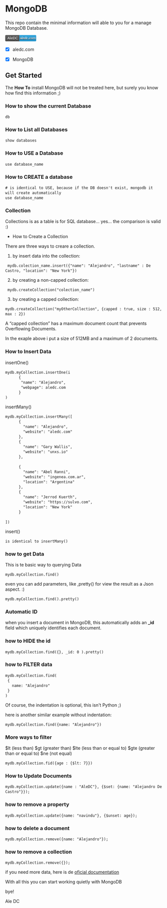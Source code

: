 # MongoDB
This repo contain the minimal information will able to you for a manage MongoDB Database.

[<img src="https://github.com/aledc7/PHP-Certification/blob/master/aledc-logo.png?raw=true">](https://aledc.com)



- [x] aledc.com
- [x] MongoDB


## Get Started


The __How To__ install MongoDB will not be treated here, but surely you know how find this information ;)



###  How to show the current Database

```
db
```

### How to List all Databases

```
show databases
```


###  How to USE a Database

```
use database_name
```
### How to CREATE a database

```
# is identical to USE, because if the DB doesn't exist, mongodb it will create automatically
use database_name
```

### Collection 

Collections is as a table is for SQL database...  yes... the comparison is valid :)


* How to Create a Collection

There are three ways to creare a collection. 

1. by insert data into the collection:
```
 mydb.colection_name.insert({"name": "Alejandro", "lastname" : De Castro, "location": "New York"})
```
2. by creating a non-capped collection:
```
 mydb.createCollection("colection_name")
```
3. by creating a capped collection:
```
mydb.createCollection("myOtherCollection", {capped : true, size : 512, max : 2})
```

A “capped collection” has a maximum document count that prevents Overflowing Documents.

In the exaple above i put a size of 512MB and a maximum of 2 documents.


### How to Insert Data




insertOne()
```
mydb.myCollection.insertOne(i
      {
       "name": "Alejandro", 
       "webpage": aledc.com
      }
)

```

insertMany()
```
mydb.myCollection.insertMany([
      {
        "name": "Alejandro", 
        "website": "aledc.com"
      },
      {
        "name": "Gary Wallis", 
        "website": "unxs.io"
      },
    
      {
        "name": "Abel Ranni", 
        "website": "ingenea.com.ar",
        "location": "Argentina"
      },
      {
        "name": "Jerrod Kuerth", 
        "website": "https://sulvo.com",
        "location": "New York"
      }      
      
])
```


insert()
```
is identical to insertMany()
```


### how to get Data



This is te basic way to querying Data
```
mydb.myCollection.find()
```

even you can add parameters, like ,pretty() for view the result as a Json aspect.  :)
```
mydb.myCollection.find().pretty()
```

### Automatic ID

when you insert a document in MongoDB, this automatically adds an **_id** field which uniquely identifies each document.

### how to HIDE the id
```
mydb.myCollection.find({}, _id: 0 ).pretty()
```

### how to FILTER data

```
mydb.myCollection.find(
 {
   name: "Alejandro"
 }
)
```
Of course, the indentation is optional, this isn't Python  ;)

here is another similar example without indentation:
```
mydb.myCollection.find({name: "Alejandro"})
```

### More ways to filter

$lt  (less than)
$gt (greater than)
$lte (less than or equal to)
$gte (greater than or equal to)
$ne (not equal)
```
mydb.myCollection.fid({age : {$lt: 7}})
```



### How to Update Documents

```
mydb.myCollection.update({name : "AleDC"}, {$set: {name: "Alejandro De Castro"}});
```

### how to remove a property
```
mydb.myCollection.update({name: "navindu"}, {$unset: age});
```

### how to delete a document
```
mydb.myCollection.remove({name: "Alejandro"});
```

### how to remove a collection
```
mydb.myCollection.remove({});
```

if you need more data, here is de [oficial documentation](https://docs.mongodb.com/)

With all this you can start working quietly with MongoDB


bye!

Ale DC


